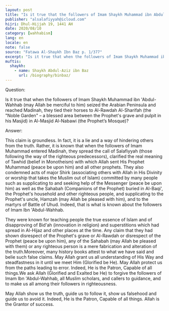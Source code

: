 ```yaml
---
layout: post
title: "Is it true that the followers of Imam Shaykh Muhammad ibn Abdul-Wahhab seized the Arabian Peninsula and reached Madinah"
publisher: "alsalafiyyah@icloud.com"
hijri: Dhul-Hijjah 19, 1441 AH
date: 2020/08/10
category: [wahhabism]
lang: en
locale: en
note: false
source: "Fatawa Al-Shaykh Ibn Baz p. 1/377"
excerpt: "Is it true that when the followers of Imam Shaykh Muhammad ibn 'Abdul-Wahhab (may Allah be merciful to him) seized the Arabian Peninsula and reached Madinah"
muftis:
  shaykh: 
    - name: Shaykh Abdul-Aziz ibn Baz
      url: /biography/binbaz/
---
```


Question:

Is it true that when the followers of Imam Shaykh Muhammad ibn 'Abdul-Wahhab (may Allah be merciful to him) seized the Arabian Peninsula and reached Madinah, they tied their horses to Al-Rawdah Al-Sharifah (the "Noble Garden" – a blessed area between the Prophet's grave and pulpit in his Masjid) in Al-Masjid Al-Nabawi (the Prophet’s Mosque)?

Answer:

This claim is groundless. In fact, it is a lie and a way of hindering others from the truth. Rather, it is known that when the followers of Imam Muhammad entered Madinah, they spread the call of Salafiyyah (those following the way of the righteous predecessors), clarified the real meaning of Tawhid (belief in Monotheism) with which Allah sent His Prophet Muhammad (peace be upon him) and all other prophets. They also condemned acts of major Shirk (associating others with Allah in His Divinity or worship that takes the Muslim out of Islam) committed by many people such as supplicating to and seeking help of the Messenger (peace be upon him) as well as the Sahabah (Companions of the Prophet) buried in Al-Baqi', the Prophet's household and other righteous people, and supplicating to the Prophet's uncle, Hamzah (may Allah be pleased with him), and to the martyrs of Battle of Uhud. Indeed, that is what is known about the followers of Imam Ibn 'Abdul-Wahhab. 

They were known for teaching people the true essence of Islam and of disapproving of Bid'ah (innovation in religion) and superstitions which had spread in Al-Hijaz and other places at the time. Any claim that they had shown disrespect of the Prophet's grave or Al-Rawdah or disrespect of the Prophet (peace be upon him), any of the Sahabah (may Allah be pleased with them) or any righteous person is a mere fabrication and alteration of the truth.Moreover, many history books attest to what we have said and belie such false claims. May Allah grant us all understanding of His Way and steadfastness in it until we meet Him (Glorified be He). May Allah protect us from the paths leading to error. Indeed, He is the Patron, Capable of all things.We ask Allah (Glorified and Exalted be He) to forgive the followers of Imam Ibn 'Abdul-Wahhab, all Muslim scholars, and callers to guidance, and to make us all among their followers in righteousness. 

May Allah show us the truth, guide us to follow it, show us falsehood and guide us to avoid it. Indeed, He is the Patron, Capable of all things. Allah is the Grantor of success.
